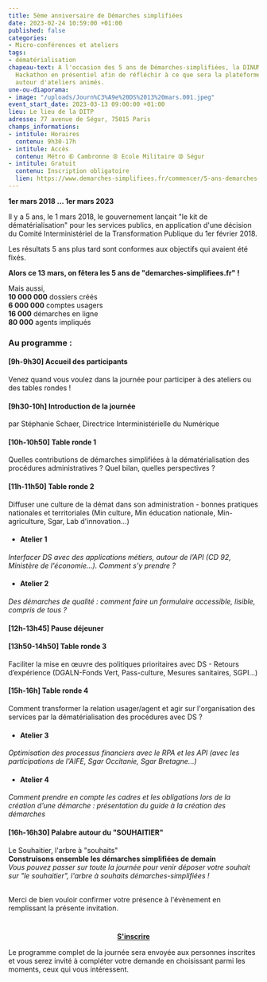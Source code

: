 ```yaml
---
title: 5ème anniversaire de Démarches simplifiées
date: 2023-02-24 10:59:00 +01:00
published: false
categories:
- Micro-conférences et ateliers
tags:
- dématérialisation
chapeau-text: A l'occasion des 5 ans de Démarches-simplifiées, la DINUM organise un
  Hackathon en présentiel afin de réfléchir à ce que sera la plateforme dans 5 ans
  autour d'ateliers animés.
une-ou-diaporama:
- image: "/uploads/Journ%C3%A9e%20DS%2013%20mars.001.jpeg"
event_start_date: 2023-03-13 09:00:00 +01:00
lieu: Le lieu de la DITP
adresse: 77 avenue de Ségur, 75015 Paris
champs_informations:
- intitule: Horaires
  contenu: 9h30-17h
- intitule: Accès
  contenu: Métro ➅ Cambronne ➇ Ecole Militaire ➉ Ségur
- intitule: Gratuit
  contenu: Inscription obligatoire
  lien: https://www.demarches-simplifiees.fr/commencer/5-ans-demarches-simplifiees-fr-13-mars-2023
---
```


**1er mars 2018 … 1er mars 2023**

Il y a 5 ans, le 1 mars 2018, le gouvernement lançait "le kit de dématérialisation" pour les services publics, en application d'une décision du Comité Interministériel de la Transformation Publique du 1er février 2018.

Les résultats 5 ans plus tard sont conformes aux objectifs qui avaient été fixés.
 
**Alors ce 13 mars, on fêtera les 5 ans de "demarches-simplifiees.fr" !**
 
Mais aussi,
<br> **10 000 000** dossiers créés
<br> **6 000 000** comptes usagers
<br> **16 000** démarches en ligne
<br> **80 000** agents impliqués


### Au programme :
#### [9h-9h30] **Accueil des participants**
Venez quand vous voulez dans la journée pour participer à des ateliers ou des tables rondes !

#### [9h30-10h] **Introduction de la journée** 
par Stéphanie Schaer, Directrice  Interministérielle du Numérique

#### [10h-10h50] **Table ronde 1**
Quelles contributions de démarches simplifiées à la dématérialisation des procédures administratives ? Quel bilan, quelles perspectives ?

#### [11h-11h50] **Table ronde 2**
Diffuser une culture de la démat dans son administration - bonnes pratiques nationales et territoriales (Min culture, Min éducation nationale, Min-agriculture, Sgar, Lab d'innovation…)

* #### Atelier 1
*Interfacer DS avec des applications métiers, autour de l’API (CD 92, Ministère de l'économie…). Comment s'y prendre ?*

* #### Atelier 2
*Des démarches de qualité : comment faire un formulaire accessible, lisible, compris de tous ?*

#### [12h-13h45] **Pause déjeuner**

#### [13h50-14h50] **Table ronde 3**
Faciliter la mise en œuvre des politiques prioritaires avec DS - Retours d’expérience (DGALN-Fonds Vert, Pass-culture, Mesures sanitaires, SGPI...)

#### [15h-16h] **Table ronde 4**
Comment transformer la relation usager/agent et agir sur l'organisation des services par la dématérialisation des procédures avec DS ?

* #### Atelier 3
*Optimisation des processus financiers avec le RPA et les API (avec les participations de l'AIFE, Sgar Occitanie, Sgar Bretagne…)*

* #### Atelier 4
*Comment prendre en compte les cadres et les obligations lors de la création d’une démarche : présentation du guide à la création des démarches*

#### [16h-16h30] **Palabre autour du "SOUHAITIER"**
Le Souhaitier, l'arbre à "souhaits" 
<br> **Construisons ensemble les démarches simplifiées de demain**
<br> *Vous pouvez passer sur toute la journée pour venir déposer votre souhait sur "le souhaitier", l'arbre à souhaits démarches-simplifiées !* 

<br>
Merci de bien vouloir confirmer votre présence à l'évènement en remplissant la présente invitation.

<div align="center" style="margin-bottom: 15px; margin-top: 40px"><a href="https://www.demarches-simplifiees.fr/commencer/5-ans-demarches-simplifiees-fr-13-mars-2023" class="button" title="S'inscrire - Lien externe"><b>S'inscrire</b></a></div>

Le programme complet de la journée sera envoyée aux personnes inscrites et vous serez invité à compléter votre demande en choisissant parmi les moments, ceux qui vous intéressent.